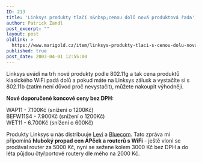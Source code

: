 ```yaml
---
ID: 213
title: 'Linksys produkty tlačí s&nbsp;cenou dolů nová produktová řada'
author: Patrick Zandl
post_excerpt: ""
layout: post
oldlink: >
  https://www.marigold.cz/item/linksys-produkty-tlaci-s-cenou-dolu-nova-produktova-rada
published: true
post_date: 2003-04-01 12:55:00
---
```

<p>
Linksys uvádí na trh nové produkty podle 802.11g a tak cena produktů klasického WiFi padá dolů a pokud máte na Linksys zálusk a vystačíte si s 802.11b (zatím není důvod proč nevystačit), můžete nakoupit výhodněji. </p>

<p>
<STRONG>Nové doporučené koncové ceny bez DPH:</STRONG></p>

<p>
WAP11 - 7.100Kč (snížení o 1200Kč)<BR>BEFW11S4 - 7.900Kč (snížení o 1200Kč)<BR>WET11 - 6.700Kč (snížení o 600Kč) </p>

<p>
Produkty Linksys u nás distribuuje <A href="http://www.levi.cz/" target=_blank>Levi</A> a <A href="http://www.bluecom.cz/">Bluecom</A>. Tato zpráva mi připomíná <STRONG>hluboký propad cen APček a routerů s WiFi</STRONG> - ještě vloni se prodával router za 5000 Kč, nyní se sežene kolem 3000 Kč bez DPH a do léta půjdou čtyřportové routery dle mého na 2000 Kč. </p>
